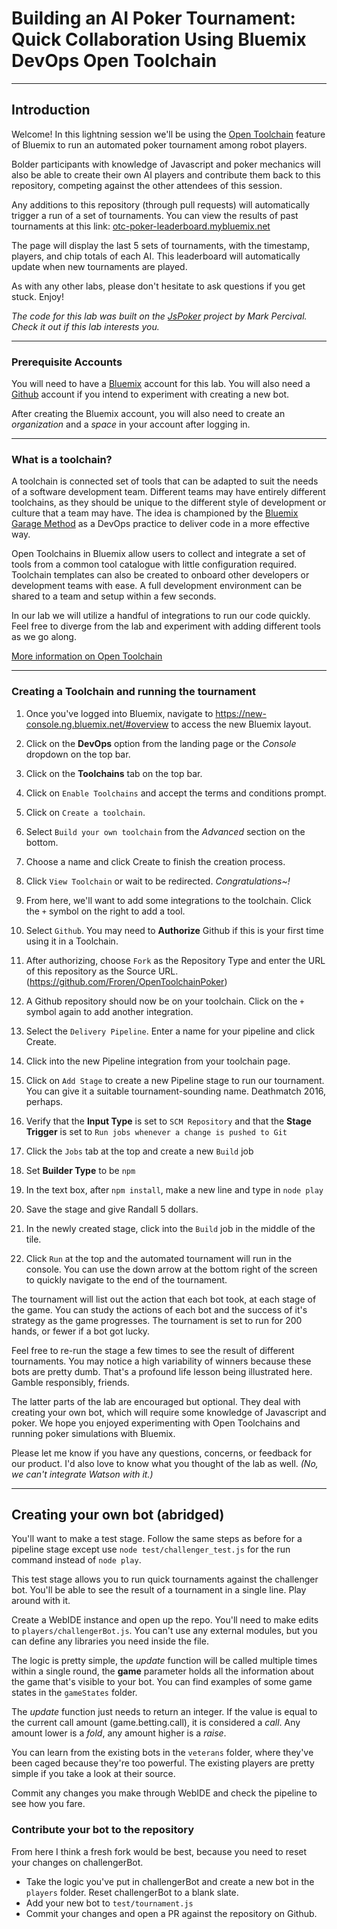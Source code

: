 # Building an AI Poker Tournament: Quick Collaboration Using Bluemix DevOps Open Toolchain
---

## Introduction
Welcome! In this lightning session we'll be using the [Open Toolchain](https://developer.ibm.com/devops-services/2016/06/16/open-toolchain-with-ibm-bluemix-devops-services/) feature of Bluemix to run an automated poker tournament among robot players.

Bolder participants with knowledge of Javascript and poker mechanics will also be able to create their own AI players and contribute them back to this repository, competing against the other attendees of this session.

Any additions to this repository (through pull requests) will automatically trigger a run of a set of tournaments. You can view the results of past tournaments at this link: [otc-poker-leaderboard.mybluemix.net](otc-poker-leaderboard.mybluemix.net)

The page will display the last 5 sets of tournaments, with the timestamp, players, and chip totals of each AI. This leaderboard will automatically update when new tournaments are played.

As with any other labs, please don't hesitate to ask questions if you get stuck. Enjoy!

*The code for this lab was built on the [JsPoker](https://github.com/mdp/JsPoker) project by Mark Percival. Check it out if this lab interests you.*

----

### Prerequisite Accounts

You will need to have a [Bluemix](www.bluemix.net) account for this lab. You will also need a [Github](https://github.com/) account if you intend to experiment with creating a new bot.

After creating the Bluemix account, you will also need to create an _organization_ and a _space_ in your account after logging in.

--------
### What is a toolchain?
A toolchain is connected set of tools that can be adapted to suit the needs of a software development team. Different teams may have entirely different toolchains, as they should be unique to the different style of development or culture that a team may have. The idea is championed by the [Bluemix Garage Method](https://www.ibm.com/devops/method) as a DevOps practice to deliver code in a more effective way.

Open Toolchains in Bluemix allow users to collect and integrate a set of tools from a common tool catalogue with little configuration required. Toolchain templates can also be created to onboard other developers or development teams with ease. A full development environment can be shared to a team and setup within a few seconds.

In our lab we will utilize a handful of integrations to run our code quickly. Feel free to diverge from the lab and experiment with adding different tools as we go along.

[More information on Open Toolchain](https://www.ibm.com/devops/method/category/tools)

--------

### Creating a Toolchain and running the tournament

1) Once you've logged into Bluemix, navigate to https://new-console.ng.bluemix.net/#overview to access the new Bluemix layout.

2) Click on the **DevOps** option from the landing page or the _Console_ dropdown on the top bar.

3) Click on the **Toolchains** tab on the top bar.

4) Click on `Enable Toolchains` and accept the terms and conditions prompt.

5) Click on `Create a toolchain`.

6) Select `Build your own toolchain` from the _Advanced_ section on the bottom.

7) Choose a name and click Create to finish the creation process.

8) Click `View Toolchain` or wait to be redirected. _Congratulations~!_

9) From here, we'll want to add some integrations to the toolchain. Click the `+` symbol on the right to add a tool.

10) Select `Github`. You may need to **Authorize** Github if this is your first time using it in a Toolchain.

11) After authorizing, choose `Fork` as the Repository Type and enter the URL of this repository as the Source URL. (https://github.com/Froren/OpenToolchainPoker)

12) A Github repository should now be on your toolchain. Click on the `+` symbol again to add another integration.

13) Select the `Delivery Pipeline`. Enter a name for your pipeline and click Create.

14) Click into the new Pipeline integration from your toolchain page.

15) Click on `Add Stage` to create a new Pipeline stage to run our tournament. You can give it a suitable tournament-sounding name. Deathmatch 2016, perhaps.

16) Verify that the **Input Type** is set to `SCM Repository` and that the **Stage Trigger** is set to `Run jobs whenever a change is pushed to Git`

17) Click the `Jobs` tab at the top and create a new `Build` job

18) Set **Builder Type** to be `npm`

19) In the text box, after `npm install`, make a new line and type in `node play`

20) Save the stage and give Randall 5 dollars.

21) In the newly created stage, click into the `Build` job in the middle of the tile.

22) Click `Run` at the top and the automated tournament will run in the console. You can use the down arrow at the bottom right of the screen to quickly navigate to the end of the tournament.

The tournament will list out the action that each bot took, at each stage of the game. You can study the actions of each bot and the success of it's strategy as the game progresses. The tournament is set to run for 200 hands, or fewer if a bot got lucky.

Feel free to re-run the stage a few times to see the result of different tournaments. You may notice a high variability of winners because these bots are pretty dumb. That's a profound life lesson being illustrated here. Gamble responsibly, friends.

The latter parts of the lab are encouraged but optional. They deal with creating your own bot, which will require some knowledge of Javascript and poker. We hope you enjoyed experimenting with Open Toolchains and running poker simulations with Bluemix.

Please let me know if you have any questions, concerns, or feedback for our product. I'd also love to know what you thought of the lab as well. _(No, we can't integrate Watson with it.)_

-----
## Creating your own bot (abridged)

You'll want to make a test stage. Follow the same steps as before for a pipeline stage except use `node test/challenger_test.js` for the run command instead of `node play`.

This test stage allows you to run quick tournaments against the challenger bot. You'll be able to see the result of a tournament in a single line. Play around with it.

Create a WebIDE instance and open up the repo. You'll need to make edits to `players/challengerBot.js`. You can't use any external modules, but you can define any libraries you need inside the file.

The logic is pretty simple, the *update* function will be called multiple times within a single round, the **game** parameter holds all the information about the game that's visible to your bot. You can find examples of some game states in the `gameStates` folder.

The *update* function just needs to return an integer. If the value is equal to the current call amount (game.betting.call), it is considered a *call*. Any amount lower is a *fold*, any amount higher is a *raise*.

You can learn from the existing bots in the `veterans` folder, where they've been caged because they're too powerful. The existing players are pretty simple if you take a look at their source.

Commit any changes you make through WebIDE and check the pipeline to see how you fare.

### Contribute your bot to the repository

From here I think a fresh fork would be best, because you need to reset your changes on challengerBot.
- Take the logic you've put in challengerBot and create a new bot in the `players` folder. Reset challengerBot to a blank slate.
- Add your new bot to `test/tournament.js`
- Commit your changes and open a PR against the repository on Github.

